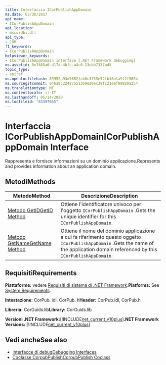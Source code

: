 ```yaml
---
title: Interfaccia ICorPublishAppDomain
ms.date: 03/30/2017
api_name:
- ICorPublishAppDomain
api_location:
- mscordbi.dll
api_type:
- COM
f1_keywords:
- ICorPublishAppDomain
helpviewer_keywords:
- ICorPublishAppDomain interface [.NET Framework debugging]
ms.assetid: 5e7885a6-d17a-4bfc-a4c6-23cbb7337ad5
topic_type:
- apiref
ms.openlocfilehash: 89952a93d5652fcb0c3755e52fb18a1a9f2f9894
ms.sourcegitcommit: 046a9c22487551360e20ec39fc21eef99820a254
ms.translationtype: MT
ms.contentlocale: it-IT
ms.lasthandoff: 05/14/2020
ms.locfileid: "83397065"
---
```

# <a name="icorpublishappdomain-interface"></a><span data-ttu-id="14e5e-102">Interfaccia ICorPublishAppDomain</span><span class="sxs-lookup"><span data-stu-id="14e5e-102">ICorPublishAppDomain Interface</span></span>
<span data-ttu-id="14e5e-103">Rappresenta e fornisce informazioni su un dominio applicazione.</span><span class="sxs-lookup"><span data-stu-id="14e5e-103">Represents and provides information about an application domain.</span></span>  
  
## <a name="methods"></a><span data-ttu-id="14e5e-104">Metodi</span><span class="sxs-lookup"><span data-stu-id="14e5e-104">Methods</span></span>  
  
|<span data-ttu-id="14e5e-105">Metodo</span><span class="sxs-lookup"><span data-stu-id="14e5e-105">Method</span></span>|<span data-ttu-id="14e5e-106">Descrizione</span><span class="sxs-lookup"><span data-stu-id="14e5e-106">Description</span></span>|  
|------------|-----------------|  
|[<span data-ttu-id="14e5e-107">Metodo GetID</span><span class="sxs-lookup"><span data-stu-id="14e5e-107">GetID Method</span></span>](icorpublishappdomain-getid-method.md)|<span data-ttu-id="14e5e-108">Ottiene l'identificatore univoco per l'oggetto `ICorPublishAppDomain` .</span><span class="sxs-lookup"><span data-stu-id="14e5e-108">Gets the unique identifier for this `ICorPublishAppDomain`.</span></span>|  
|[<span data-ttu-id="14e5e-109">Metodo GetName</span><span class="sxs-lookup"><span data-stu-id="14e5e-109">GetName Method</span></span>](icorpublishappdomain-getname-method.md)|<span data-ttu-id="14e5e-110">Ottiene il nome del dominio applicazione a cui fa riferimento questo oggetto `ICorPublishAppDomain` .</span><span class="sxs-lookup"><span data-stu-id="14e5e-110">Gets the name of the application domain referenced by this `ICorPublishAppDomain`.</span></span>|  
  
## <a name="requirements"></a><span data-ttu-id="14e5e-111">Requisiti</span><span class="sxs-lookup"><span data-stu-id="14e5e-111">Requirements</span></span>  
 <span data-ttu-id="14e5e-112">**Piattaforme:** vedere [Requisiti di sistema di .NET Framework](../../get-started/system-requirements.md).</span><span class="sxs-lookup"><span data-stu-id="14e5e-112">**Platforms:** See [System Requirements](../../get-started/system-requirements.md).</span></span>  
  
 <span data-ttu-id="14e5e-113">**Intestazione:** CorPub. idl, CorPub. h</span><span class="sxs-lookup"><span data-stu-id="14e5e-113">**Header:** CorPub.idl, CorPub.h</span></span>  
  
 <span data-ttu-id="14e5e-114">**Libreria:** CorGuids.lib</span><span class="sxs-lookup"><span data-stu-id="14e5e-114">**Library:** CorGuids.lib</span></span>  
  
 <span data-ttu-id="14e5e-115">**Versioni .NET Framework:**[!INCLUDE[net_current_v10plus](../../../../includes/net-current-v10plus-md.md)]</span><span class="sxs-lookup"><span data-stu-id="14e5e-115">**.NET Framework Versions:** [!INCLUDE[net_current_v10plus](../../../../includes/net-current-v10plus-md.md)]</span></span>  
  
## <a name="see-also"></a><span data-ttu-id="14e5e-116">Vedi anche</span><span class="sxs-lookup"><span data-stu-id="14e5e-116">See also</span></span>

- [<span data-ttu-id="14e5e-117">Interfacce di debug</span><span class="sxs-lookup"><span data-stu-id="14e5e-117">Debugging Interfaces</span></span>](debugging-interfaces.md)
- [<span data-ttu-id="14e5e-118">Coclasse CorpubPublish</span><span class="sxs-lookup"><span data-stu-id="14e5e-118">CorpubPublish Coclass</span></span>](corpubpublish-coclass.md)
